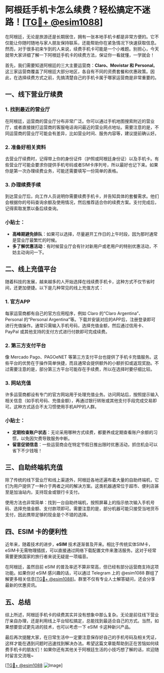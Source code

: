 # 阿根廷手机卡怎么续费？轻松搞定不迷路！[[TG💪+ @esim1088](https://t.me/s/esim1088)]

在阿根廷，无论是旅游还是长期居住，拥有一张本地手机卡都是非常方便的。它不仅能让你随时随地与家人朋友保持联系，还能帮助你在紧急情况下快速获取信息。然而，对于很多初来乍到的人来说，续费手机卡可能是一个小难题。别担心，今天就带大家详细了解一下阿根廷手机卡的续费方法，保证你一看就懂，一学就会！

首先，我们需要知道阿根廷的三大主要运营商：**Claro、Movistar 和 Personal**。这三家运营商覆盖了阿根廷大部分地区，各自有不同的资费套餐和优惠政策。因此，在选择续费方式之前，先搞清楚自己的手机卡属于哪家运营商是非常重要的。

## 一、线下营业厅续费

### 1. 找到最近的营业厅
在阿根廷，运营商的营业厅分布非常广泛。你可以通过手机地图搜索附近的营业厅，或者直接拨打运营商的客服电话询问最近的营业网点地址。需要注意的是，不同运营商的营业厅可能会有差异，比如营业时间、服务内容等，建议提前确认好。

### 2. 准备好相关资料
去营业厅续费时，记得带上你的身份证件（护照或阿根廷身份证）以及手机卡。有些营业厅可能会要求你提供手机号码或者SIM卡序列号，所以最好也记下来。如果你是第一次办理续费业务，可能还需要填写一份简单的表格。

### 3. 办理续费手续
到达营业厅后，向工作人员说明你需要续费手机卡，并告知具体的套餐需求。他们会根据你的号码查询余额及使用情况，然后推荐适合你的续费方案。支付完成后，记得索取发票以备后续查询。

### 小贴士：
- **高峰期避免排队**：如果可以选择，尽量避开工作日的上午时段，因为那时通常是营业厅最繁忙的时候。
- **多了解优惠活动**：有时候营业厅会有针对新用户或老用户的特别优惠活动，不妨主动询问一下。

## 二、线上充值平台

随着科技的发展，越来越多的人开始选择在线续费手机卡，这种方式不仅节省时间，还更加便捷。以下是几种常见的线上充值方式：

### 1. 官方APP
每家运营商都有自己的官方应用程序，例如 Claro 的“Claro Argentina”、Personal 的“Personal Argentina”等。下载并安装对应的APP后，注册登录即可进行充值操作。通常只需输入手机号码，选择充值金额，然后通过信用卡、PayPal 或其他支持的支付方式进行付款即可完成续费。

### 2. 第三方支付平台
像 Mercado Pago、PAGOeNET 等第三方支付平台也提供了手机卡充值服务。这些平台的优势在于操作简单快捷，而且通常会提供额外的小额折扣或返现奖励。不过需要注意的是，部分第三方平台可能存在手续费，所以在选择时要仔细比较。

### 3. 网站充值
许多运营商都设有专门的官方网站用于处理充值业务。访问网站后，按照提示输入相关信息（如手机号码、充值金额），再通过银行转账或其他支付手段完成交易即可。这种方式适合不太习惯使用手机APP的人群。

### 小贴士：
- **定期检查账户状态**：无论采用哪种方式续费，都要养成定期查看账户余额的习惯，以免因欠费导致服务中断。
- **留意促销信息**：一些运营商会在特定节假日推出限时优惠活动，抓住机会可以省下不少钱哦！

## 三、自助终端机充值

除了传统的线下营业厅和线上渠道外，阿根廷各地还遍布着大量的自助终端机，它们为用户提供了一种介于两者之间的解决方案。这类机器通常位于超市、便利店甚至是加油站内，支持现金或银行卡支付。

使用方法也非常简单：找到一台自助终端机，按照屏幕上的指示依次输入手机号码、选择充值金额、支付款项即可。需要注意的是，部分机器可能只接受当地货币支付，因此携带足够的现金是个不错的选择。

## 四、ESIM 卡的便利性

近年来，随着技术的进步，**eSIM** 技术逐渐普及开来。相比于传统实体SIM卡，eSIM卡无需物理插拔，可以直接通过网络下载配置文件来激活服务。这对于经常需要更换国家的旅行者来说无疑是一项福音。

在阿根廷，虽然目前 eSIM 的普及率还不算非常高，但已经有部分运营商支持这项功能。如果你对 eSIM 感兴趣的话，可以通过 Telegram 上的 @esim1088 群组了解更多相关信息[[TG💪+ @esim1088](https://t.me/s/esim1088)]。群里不仅有专业人士解答疑问，还会分享最新的优惠资讯。

## 五、总结

综上所述，阿根廷手机卡的续费其实并没有想象中那么复杂。无论是前往线下营业厅亲自办理，还是利用线上平台轻松搞定，总能找到最适合自己的方式。当然，如果想要尝试更先进的技术，也可以考虑一下 eSIM 卡这种新兴产品。

最后再次提醒大家，在日常生活中一定要注意保存好自己的手机号码及相关凭证，这样才能在遇到问题时迅速找到解决办法。希望这篇文章能帮助到正在苦恼如何续费手机卡的朋友们！如果你还有其他关于阿根廷生活的小技巧想了解的话，欢迎随时留言交流哦~

[[TG💪+ @esim1088](https://t.me/s/esim1088) ![Image](https://i.postimg.cc/4NQfJmqS/Snipaste-2025-05-13-00-14-12.png)]